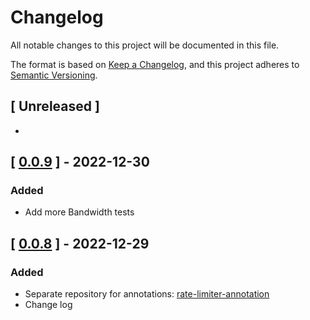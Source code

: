# Changelog

All notable changes to this project will be documented in this file.

The format is based on [Keep a Changelog](https://keepachangelog.com/en/1.0.0/),
and this project adheres to [Semantic Versioning](https://semver.org/spec/v2.0.0.html).

## [ Unreleased ]

-

## [ [0.0.9](https://github.com/poshjosh/rate-limiter-javaee/tree/0.0.9) ] - 2022-12-30

### Added

- Add more Bandwidth tests

## [ [0.0.8](https://github.com/poshjosh/rate-limiter-javaee/tree/0.0.8) ] - 2022-12-29

### Added

- Separate repository for annotations: [rate-limiter-annotation](https://github.com/poshjosh/rate-limiter-annotation)
- Change log
